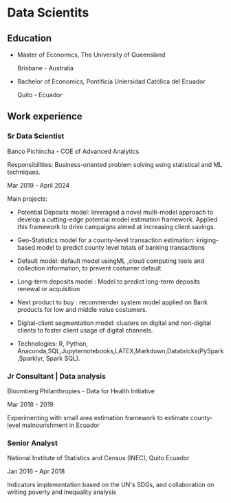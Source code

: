 # Data Scientits

## Education
- Master of Economics, The University of Queensland
  
  Brisbane - Australia
  
- Bachelor of Economics, Pontificia Uniersidad Católica del Ecuador
  
  Quito - Ecuador

## Work experience

### Sr Data Scientist

  Banco Pichincha - COE of Advanced Analytics
  
  Responsibilities: Business-oriented problem solving using statistical and ML techniques.
  
  Mar 2019 - April 2024
  
 Main projects:
  
  - Potential Deposits model: leveraged a novel multi-model approach to develop a cutting-edge potential model estimation framework. Applied this framework to drive campaigns aimed at increasing client savings.
  
  - Geo-Statistics model for a county-level transaction estimation: kriging-based model to predict county level totals of banking transactions
  
  - Default model: default model usingML ,cloud computing tools and collection information, to prevent costumer default.
  
  - Long-term deposits model : Model to predict long-term deposits renewal or acquisition
  
  - Next product to buy : recommender system model applied on Bank products for low and middle value costumers.
  
  - Digital-client segmentation model: clusters on digital and non-digital clients to foster client usage of digital channels.
  
  - Technologies: R, Python, Anaconda,SQL,Jupyternotebooks,LATEX,Markdown,Databricks(PySpark,Sparklyr, Spark SQL).
  

  ### Jr Consultant | Data analysis
  Bloomberg Philanthropies - Data for Health Initiative

  Mar 2018 - 2019

  Experimenting with small area estimation framework to estimate county-level malnourishment in Ecuador

  ### Senior Analyst
  National Institute of Statistics and Census (INEC), Quito Ecuador

  Jan 2016  – Apr 2018

  Indicators implementation based on the UN's SDGs, and collaboration on writing poverty and inequality analysis

  

  


